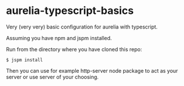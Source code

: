 # aurelia-typescript-basics
Very (very very) basic configuration for aurelia with typescript.

Assuming you have npm and jspm installed.

Run from the directory where you have cloned this repo:

```
$ jspm install
```

Then you can use for example http-server node package to act as your server or use server of your choosing.
